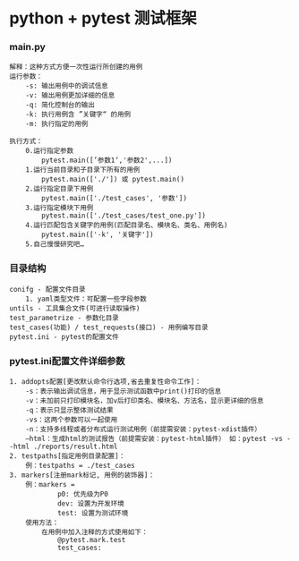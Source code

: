 # python + pytest 测试框架

### main.py
    解释：这种方式方便一次性运行所创建的用例
    运行参数：
        -s: 输出用例中的调试信息
        -v: 输出用例更加详细的信息
        -q: 简化控制台的输出
        -k: 执行用例含 ”关键字“ 的用例
        -m: 执行指定的用例
    
    执行方式：
        0.运行指定参数
            pytest.main([’参数1‘,'参数2',...])
        1.运行当前目录和子目录下所有的用例
            pytest.main(['./']) 或 pytest.main()
        2.运行指定目录下用例
            pytest.main(['./test_cases', '参数'])
        3.运行指定模块下用例
            pytest.main(['./test_cases/test_one.py'])
        4.运行匹配包含关键字的用例(匹配目录名、模块名、类名、用例名)
            pytest.main(['-k', '关键字'])
        5.自己慢慢研究吧…

### 目录结构
    conifg - 配置文件目录
        1. yaml类型文件：可配置一些字段参数
    untils - 工具集合文件(可进行读取操作)
    test_parametrize - 参数化目录
    test_cases(功能) / test_requests(接口) - 用例编写目录
    pytest.ini - pytest的配置文件

### pytest.ini配置文件详细参数
    1. addopts配置[更改默认命令行选项,省去重复性命令工作]：
        -s：表示输出调试信息，用于显示测试函数中print()打印的信息
        -v：未加前只打印模块名，加v后打印类名、模块名、方法名，显示更详细的信息
        -q：表示只显示整体测试结果
        -vs：这两个参数可以一起使用
        -n：支持多线程或者分布式运行测试用例（前提需安装：pytest-xdist插件）
        –html：生成html的测试报告（前提需安装：pytest-html插件） 如：pytest -vs --html ./reports/result.html
    2. testpaths[指定用例目录配置]：
        例：testpaths = ./test_cases
    3. markers[注册mark标记, 用例的装饰器]：
        例：markers = 
                p0: 优先级为P0
                dev: 设置为开发环境
                test: 设置为测试环境
        使用方法：
            在用例中加入注释的方式使用如下：
                @pytest.mark.test
                test_cases:
